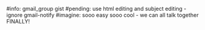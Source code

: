 #info: gmail_group gist
#pending: use html editing and subject editing - ignore gmail-notify
#imagine: sooo easy sooo cool -  we can  all talk together FINALLY!

